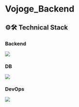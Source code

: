 # Vojoge_Backend

## ⚙️🛠️ Technical Stack

### Backend
<img src="https://skillicons.dev/icons?i=java,spring,hibernate,gradle,postman,aws& perline="/>


### DB
<img src="https://skillicons.dev/icons?i=redis,mysql& perline="/>


### DevOps
<img src="https://skillicons.dev/icons?i=docker,rds,ec2,loadbalance,s3& perline="/>
